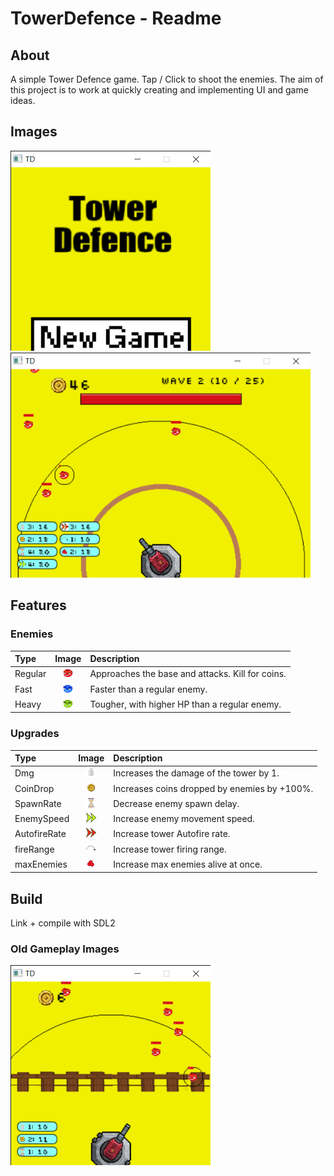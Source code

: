 # TowerDefence - Readme
## About
A simple Tower Defence game. Tap / Click to shoot the enemies.
The aim of this project is to work at quickly creating and implementing UI and game ideas.

## Images
<img src="MainMenu.png" width="320" height="320"> <img src="Gameplay_08042023.png" width="480" height="360">

## Features
### Enemies
| Type | Image | Description |
|:---|:---:|:---|
| Regular | <img src="redEnemy.png" width="16" height="16"> | Approaches the base and attacks. Kill for coins. |
| Fast | <img src="blueEnemy.png" width="16" height="16"> | Faster than a regular enemy. |
| Heavy | <img src="greenEnemy.png" width="16" height="16"> | Tougher, with higher HP than a regular enemy. |
### Upgrades
| Type | Image | Description |
|:---|:---:|:---|
| Dmg | <img src="bullet.png" width="16" height="16"> | Increases the damage of the tower by 1. |
| CoinDrop | <img src="coin.png" width="16" height="16"> | Increases coins dropped by enemies by +100%. |
| SpawnRate | <img src="Hourglass.png" width="16" height="16"> | Decrease enemy spawn delay. |
| EnemySpeed | <img src="speedIcon.png" width="16" height="16"> | Increase enemy movement speed. |
| AutofireRate | <img src="autofireIcon.png" width="16" height="16"> | Increase tower Autofire rate. |
| fireRange | <img src="rangeIcon.png" width="16" height="16"> | Increase tower firing range. |
| maxEnemies | <img src="maxEnemyIcon.png" width="16" height="16"> | Increase max enemies alive at once. |

## Build
Link + compile with SDL2

### Old Gameplay Images
<img src="Gameplay.png" width="320" height="320">

